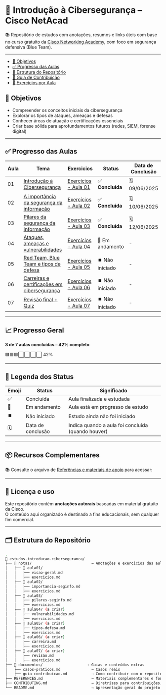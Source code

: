 # 🔐 Introdução à Cibersegurança – Cisco NetAcad

📚 Repositório de estudos com anotações, resumos e links úteis com base no curso gratuito da [Cisco Networking Academy](https://skillsforall.com/course/introduction-to-cybersecurity), com foco em segurança defensiva (Blue Team).

---
- [🎯 Objetivos](#-objetivos)
- [✅ Progresso das Aulas](#-progresso-das-aulas)
- [📂 Estrutura do Repositório](#-estrutura-do-repositorio)
- [📌 Guia de Contribuição](./CONTRIBUTING.md)
- [📄 Exercícios por Aula](#-exercícios-por-aula)



## 🎯 Objetivos

- Compreender os conceitos iniciais da cibersegurança
- Explorar os tipos de ataques, ameaças e defesas
- Conhecer áreas de atuação e certificações essenciais
- Criar base sólida para aprofundamentos futuros (redes, SIEM, forense digital)

---

## ✅ Progresso das Aulas

| Aula | Tema                                                                                 | Exercicios                                                  |  Status           | Data de Conclusão |
|------|--------------------------------------------------------------------------------------|-------------------------------------------------------------|-------------------|-------------------|
| 01   | [Introdução à Cibersegurança](./notas/aula01/visao-geral.md)                         | [Exercícios - Aula 01](./notas/aula01/aula01-exercicios.md) | ✅ **Concluída**  | 🗓️ 09/06/2025     |
| 02   | [A importância da segurança da informação](./notas/aula02/importancia-seginfo.md)    | [Exercícios - Aula 02](./notas/aula02/aula02-exercicios.md) | ✅ **Concluída**  | 🗓️ 10/06/2025     | 
| 03   | [Pilares da segurança da informação](./notas/aula03/pilares-seginfo.md)              | [Exercícios - Aula 03](./notas/aula03/aula03-exercicios.md) | ✅ **Concluída**  | 🗓️ 12/06/2025     | 
| 04   | [Ataques, ameaças e vulnerabilidades](./notas/aula04/vulnerabilidades.md)            | [Exercícios - Aula 04](./notas/aula04/aula04-exercicios.md) | 🔄 Em andamento   | -                 | 
| 05   | [Red Team, Blue Team e tipos de defesa](./notas/aula05/tipos-defesa.md)              | [Exercícios - Aula 05](./notas/aula05/aula05-exercicios.md) | ⏹️ Não iniciado   | -                 | 
| 06   | [Carreiras e certificações em cibersegurança](./notas/aula06/carreira.md)            | [Exercícios - Aula 06](./notas/aula06/aula06-exercicios.md) | ⏹️ Não iniciado  | -                  |  
| 07   | [Revisão final + Quiz](./notas/aula07/revisao.md)                                    | [Exercícios - Aula 07](./notas/aula07/aula07-exercicios.md) | ⏹️ Não iniciado  | -                   |


---

## 📈 Progresso Geral

**3 de 7 aulas concluídas – 42% completo**

🟩🟩🟩⬜⬜⬜⬜ 42%

---

## 📘 Legenda dos Status

| Emoji | Status          | Significado                                           |
|-------|------------------|-------------------------------------------------------|
| ✅    | Concluída         | Aula finalizada e estudada                           |
| 🔄    | Em andamento      | Aula está em progresso de estudo                     |
| ⏹️    | Não iniciado      | Estudo ainda não foi iniciado                        |
| 🗓️    | Data de conclusão | Indica quando a aula foi concluída (quando houver)  |

---

## 📦 Recursos Complementares

📚 Consulte o arquivo de [Referências e materiais de apoio](./referencias.md) para acessar:

---

## 🧠 Licença e uso

Este repositório contém **anotações autorais** baseadas em material gratuito da Cisco.  
O conteúdo aqui organizado é destinado a fins educacionais, sem qualquer fim comercial.

---

## 🗂️ Estrutura do Repositório

```bash
.
📁 estudos-introducao-ciberseguranca/
├── 📁 notas/                           → Anotações e exercicios das aulas
│   ├── 📁 aula01/ 
│   │   ├── visao-geral.md
│   │   ├── exercicios.md
│   ├── 📁 aula02/
│   │   ├── importancia-seginfo.md
│   │   ├── exercicios.md
│   ├── 📁 aula03/
│   │   ├── pilares-seginfo.md
│   │   ├── exercicios.md
│   ├── 📁 aula04/ (a criar)
│   │   ├── vulnerabilidades.md
│   │   ├── exercicios.md
│   ├── 📁 aula05/ (a criar)
│   │   ├── tipos-defesa.md
│   │   ├── exercicios.md
│   ├── 📁 aula06/ (a criar)
│   │   ├── carreira.md
│   │   ├── exercicios.md
│   ├── 📁 aula07/ (a criar)
│   │   ├── revisao.md
│   │   ├── exercicios.md
├── 📁 documentos/                    → Guias e conteúdos extras
│   ├── casos-praticos.md              → Casos reais 
│   ├── guia-contribuicao.md           → Como contribuir com o repositório
├── REFERENCES.md                      → Materiais complementares e fontes de estudo externas.
├── CONTRIBUTING.md                    → Diretrizes para contribuições, garantindo um fluxo organizado e colaborativo.
└── README.md                          → Apresentação geral do projeto e acompanhamento do progresso.



